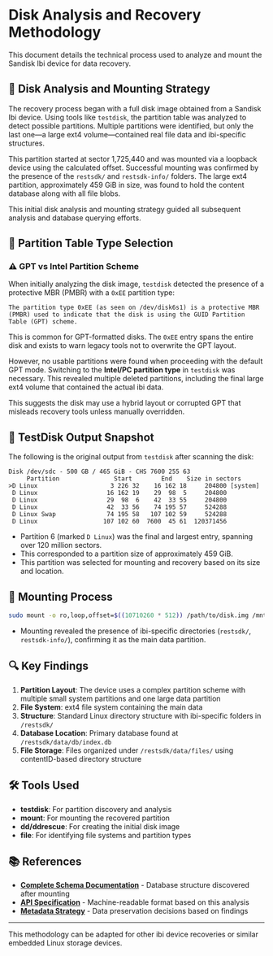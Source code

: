 # Disk Analysis and Recovery Methodology

This document details the technical process used to analyze and mount the Sandisk Ibi device for data recovery.

## 🧭 Disk Analysis and Mounting Strategy

The recovery process began with a full disk image obtained from a Sandisk Ibi device. Using tools like `testdisk`, the partition table was analyzed to detect possible partitions. Multiple partitions were identified, but only the last one—a large ext4 volume—contained real file data and ibi-specific structures.

This partition started at sector 1,725,440 and was mounted via a loopback device using the calculated offset. Successful mounting was confirmed by the presence of the `restsdk/` and `restsdk-info/` folders. The large ext4 partition, approximately 459 GiB in size, was found to hold the content database along with all file blobs.

This initial disk analysis and mounting strategy guided all subsequent analysis and database querying efforts.

## 🔧 Partition Table Type Selection

### ⚠ GPT vs Intel Partition Scheme

When initially analyzing the disk image, `testdisk` detected the presence of a protective MBR (PMBR) with a `0xEE` partition type:

```plaintext
The partition type 0xEE (as seen on /dev/disk6s1) is a protective MBR (PMBR) used to indicate that the disk is using the GUID Partition Table (GPT) scheme.
```

This is common for GPT-formatted disks. The `0xEE` entry spans the entire disk and exists to warn legacy tools not to overwrite the GPT layout.

However, no usable partitions were found when proceeding with the default GPT mode. Switching to the **Intel/PC partition type** in `testdisk` was necessary. This revealed multiple deleted partitions, including the final large ext4 volume that contained the actual ibi data.

This suggests the disk may use a hybrid layout or corrupted GPT that misleads recovery tools unless manually overridden.

## 🧾 TestDisk Output Snapshot

The following is the original output from `testdisk` after scanning the disk:

```plaintext
Disk /dev/sdc - 500 GB / 465 GiB - CHS 7600 255 63
     Partition               Start        End    Size in sectors
>D Linux                    3 226 32    16 162 18     204800 [system]
 D Linux                   16 162 19    29  98  5     204800
 D Linux                   29  98  6    42  33 55     204800
 D Linux                   42  33 56    74 195 57     524288
 D Linux Swap              74 195 58   107 102 59     524288
 D Linux                  107 102 60  7600  45 61  120371456
```

- Partition 6 (marked `D Linux`) was the final and largest entry, spanning over 120 million sectors.
- This corresponded to a partition size of approximately 459 GiB.
- This partition was selected for mounting and recovery based on its size and location.

## 💾 Mounting Process

```bash
sudo mount -o ro,loop,offset=$((10710260 * 512)) /path/to/disk.img /mnt/recovered
```

- Mounting revealed the presence of ibi-specific directories (`restsdk/`, `restsdk-info/`), confirming it as the main data partition.

## 🔍 Key Findings

1. **Partition Layout**: The device uses a complex partition scheme with multiple small system partitions and one large data partition
2. **File System**: ext4 file system containing the main data
3. **Structure**: Standard Linux directory structure with ibi-specific folders in `/restsdk/`
4. **Database Location**: Primary database found at `/restsdk/data/db/index.db`
5. **File Storage**: Files organized under `/restsdk/data/files/` using contentID-based directory structure

## 🛠️ Tools Used

- **testdisk**: For partition discovery and analysis
- **mount**: For mounting the recovered partition
- **dd/ddrescue**: For creating the initial disk image
- **file**: For identifying file systems and partition types

## 📚 References

- **[Complete Schema Documentation](schema_documentation.md)** - Database structure discovered after mounting
- **[API Specification](api_specification.json)** - Machine-readable format based on this analysis
- **[Metadata Strategy](metadata_strategy.md)** - Data preservation decisions based on findings

---

This methodology can be adapted for other ibi device recoveries or similar embedded Linux storage devices.
